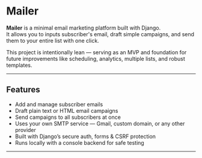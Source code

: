 # Mailer

**Mailer** is a minimal email marketing platform built with Django.  
It allows you to inputs subscriber's email, draft simple campaigns, and send them to your entire list with one click.

This project is intentionally lean — serving as an MVP and foundation for future improvements like scheduling, analytics, multiple lists, and robust templates.

---

## Features

- Add and manage subscriber emails
- Draft plain text or HTML email campaigns
- Send campaigns to all subscribers at once
- Uses your own SMTP service — Gmail, custom domain, or any other provider
- Built with Django’s secure auth, forms & CSRF protection
- Runs locally with a console backend for safe testing

---